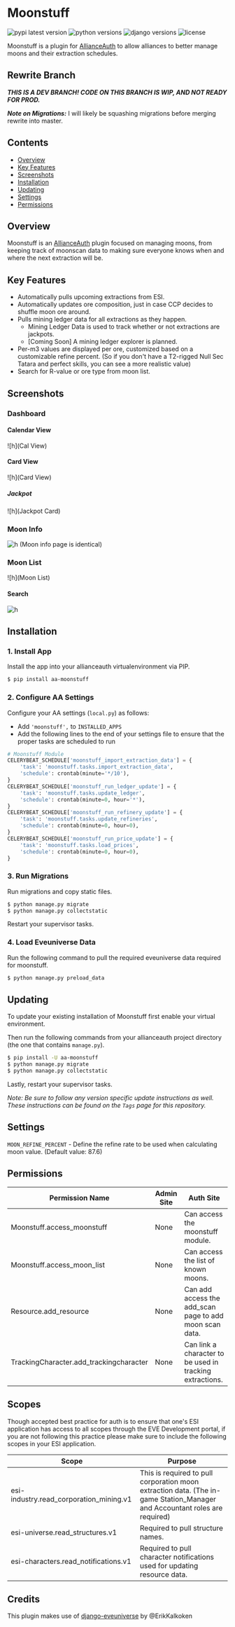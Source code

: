 # Moonstuff
![pypi latest version](https://img.shields.io/pypi/v/aa-moonstuff?label=latest)
![python versions](https://img.shields.io/pypi/pyversions/aa-moonstuff)
![django versions](https://img.shields.io/pypi/djversions/aa-moonstuff?label=django)
![license](https://img.shields.io/pypi/l/aa-moonstuff?color=green)


Moonstuff is a plugin for [AllianceAuth](https://gitlab.com/allianceauth/allianceauth) to allow alliances to better manage moons and their
extraction schedules.

## Rewrite Branch
***THIS IS A DEV BRANCH! CODE ON THIS BRANCH IS WIP, AND NOT READY FOR PROD.***

***Note on Migrations:*** I will likely be squashing migrations before merging rewrite into master.

## Contents
- [Overview](#overview)
- [Key Features](#key-features)
- [Screenshots](#screenshots)
- [Installation](#installation)
- [Updating](#updating)
- [Settings](#settings)
- [Permissions](#permissions)

## Overview
Moonstuff is an [AllianceAuth](https://gitlab.com/allianceauth/allianceauth) plugin focused on managing moons, from keeping track of moonscan
data to making sure everyone knows when and where the next extraction will be. 

## Key Features
* Automatically pulls upcoming extractions from ESI.
* Automatically updates ore composition, just in case CCP decides to shuffle moon ore around.
* Pulls mining ledger data for all extractions as they happen.
  * Mining Ledger Data is used to track whether or not extractions are jackpots.
  * [Coming Soon] A mining ledger explorer is planned.
* Per-m3 values are displayed per ore, customized based on a customizable refine percent. 
(So if you don't have a T2-rigged Null Sec Tatara and perfect skills, you can see a more realistic value)
* Search for R-value or ore type from moon list.


## Screenshots

### Dashboard
#### Calendar View
![h](Cal View)

#### Card View
![h](Card View)

##### Jackpot
![h](Jackpot Card)

### Moon Info
![h](Modal)
(Moon info page is identical)

### Moon List
![h](Moon List)

#### Search
![h](RSearch)

## Installation
### 1. Install App
Install the app into your allianceauth virtualenvironment via PIP.

```bash
$ pip install aa-moonstuff
```

### 2. Configure AA Settings
Configure your AA settings (`local.py`) as follows:
- Add `'moonstuff',` to `INSTALLED_APPS`
- Add the following lines to the end of your settings file to ensure that the proper tasks are scheduled to run

```python
# Moonstuff Module
CELERYBEAT_SCHEDULE['moonstuff_import_extraction_data'] = {
    'task': 'moonstuff.tasks.import_extraction_data',
    'schedule': crontab(minute='*/10'),
}
CELERYBEAT_SCHEDULE['moonstuff_run_ledger_update'] = {
    'task': 'moonstuff.tasks.update_ledger',
    'schedule': crontab(minute=0, hour='*'),
}
CELERYBEAT_SCHEDULE['moonstuff_run_refinery_update'] = {
    'task': 'moonstuff.tasks.update_refineries',
    'schedule': crontab(minute=0, hour=0),
}
CELERYBEAT_SCHEDULE['moonstuff_run_price_update'] = {
    'task': 'moonstuff.tasks.load_prices',
    'schedule': crontab(minute=0, hour=0),
}
``` 

### 3. Run Migrations
Run migrations and copy static files.

```bash
$ python manage.py migrate
$ python manage.py collectstatic
```

Restart your supervisor tasks.

### 4. Load Eveuniverse Data
Run the following command to pull the required eveuniverse data required for moonstuff.

```bash
$ python manage.py preload_data
```

## Updating
To update your existing installation of Moonstuff first enable your virtual environment.

Then run the following commands from your allianceauth project directory (the one that contains `manage.py`).

```bash
$ pip install -U aa-moonstuff
$ python manage.py migrate
$ python manage.py collectstatic
```

Lastly, restart your supervisor tasks.

*Note: Be sure to follow any version specific update instructions as well. These instructions can be found on the `Tags` page for this repository.*


## Settings
`MOON_REFINE_PERCENT` - Define the refine rate to be used when calculating moon value. (Default value: 87.6)

## Permissions

| Permission Name | Admin Site | Auth Site |
|-----------------|------------|-----------|
|Moonstuff.access_moonstuff | None | Can access the moonstuff module.|
|Moonstuff.access_moon_list | None | Can access the list of known moons.|
|Resource.add_resource | None | Can add access the add_scan page to add moon scan data. |
|TrackingCharacter.add_trackingcharacter | None | Can link a character to be used in tracking extractions. |

## Scopes
Though accepted best practice for auth is to ensure that one's ESI application has access to all
scopes through the EVE Development portal, if you are not following this practice please make sure to 
include the following scopes in your ESI application.

| Scope | Purpose |
|-------|---------|
|esi-industry.read_corporation_mining.v1| This is required to pull corporation moon extraction data. (The in-game Station_Manager and Accountant roles are required) |
|esi-universe.read_structures.v1 | Required to pull structure names. |
|esi-characters.read_notifications.v1| Required to pull character notifications used for updating resource data. |

## Credits
This plugin makes use of [django-eveuniverse](https://gitlab.com/ErikKalkoken/django-eveuniverse) by @ErikKalkoken